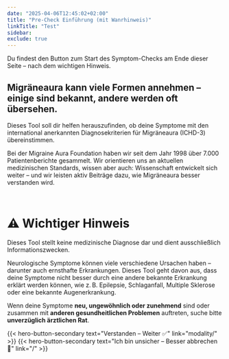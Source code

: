 ```yaml
---
date: "2025-04-06T12:45:02+02:00"
title: "Pre-Check Einführung (mit Wanrhinweis)"
linkTitle: "Test"
sidebar:
exclude: true
---
```


Du findest den Button zum Start des Symptom-Checks am Ende dieser Seite – nach dem wichtigen Hinweis.

## Migräneaura kann viele Formen annehmen – einige sind bekannt, andere werden oft übersehen.

Dieses Tool soll dir helfen herauszufinden, ob deine Symptome mit den international anerkannten Diagnosekriterien für Migräneaura (ICHD-3) übereinstimmen.

Bei der Migraine Aura Foundation haben wir seit dem Jahr 1998 über 7.000 Patientenberichte gesammelt. Wir orientieren uns an aktuellen medizinischen Standards, wissen aber auch: Wissenschaft entwickelt sich weiter – und wir leisten aktiv Beiträge dazu, wie Migräneaura besser verstanden wird.

<p>&nbsp;</p>

# ⚠️ Wichtiger Hinweis

Dieses Tool stellt keine medizinische Diagnose dar und dient ausschließlich Informationszwecken.

Neurologische Symptome können viele verschiedene Ursachen haben – darunter auch ernsthafte Erkrankungen. Dieses Tool geht davon aus, dass deine Symptome nicht besser durch eine andere bekannte Erkrankung erklärt werden können, wie z. B. Epilepsie, Schlaganfall, Multiple Sklerose oder eine bekannte Augenerkrankung.

Wenn deine Symptome **neu, ungewöhnlich oder zunehmend** sind oder zusammen mit **anderen gesundheitlichen Problemen** auftreten, suche bitte **unverzüglich ärztlichen Rat**.



<div class="hx-mt-6 hx-mb-6">
{{< hero-button-secondary text="Verstanden – Weiter ✅" link="modality/" >}}
{{< hero-button-secondary text="Ich bin unsicher – Besser abbrechen 🚫" link="/" >}}
</div>
